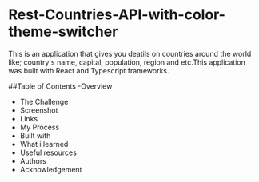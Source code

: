 # Rest-Countries-API-with-color-theme-switcher
This is an application that gives you deatils on countries around the world like; country's name, capital, population, region and etc.This application was built with React and Typescript frameworks.

##Table of Contents
-Overview
- The Challenge
- Screenshot
- Links
- My Process
- Built with
- What i learned
- Useful resources
- Authors
- Acknowledgement
